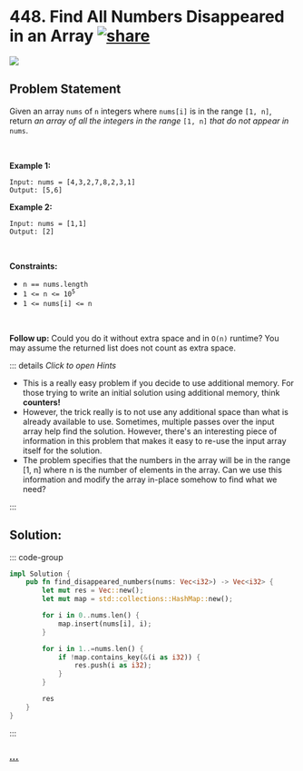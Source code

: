 # 448. Find All Numbers Disappeared in an Array [![share]](https://leetcode.com/problems/find-all-numbers-disappeared-in-an-array/)

![][easy]

## Problem Statement

<p>Given an array <code>nums</code> of <code>n</code> integers where <code>nums[i]</code> is in the range <code>[1, n]</code>, return <em>an array of all the integers in the range</em> <code>[1, n]</code> <em>that do not appear in</em> <code>nums</code>.</p>
<p> </p>
<p><strong class="example">Example 1:</strong></p>

```
Input: nums = [4,3,2,7,8,2,3,1]
Output: [5,6]
```

<p><strong class="example">Example 2:</strong></p>

```
Input: nums = [1,1]
Output: [2]
```

<p> </p>
<p><strong>Constraints:</strong></p>
<ul>
<li><code>n == nums.length</code></li>
<li><code>1 &lt;= n &lt;= 10<sup>5</sup></code></li>
<li><code>1 &lt;= nums[i] &lt;= n</code></li>
</ul>
<p> </p>
<p><strong>Follow up:</strong> Could you do it without extra space and in <code>O(n)</code> runtime? You may assume the returned list does not count as extra space.</p>

::: details _Click to open Hints_

- This is a really easy problem if you decide to use additional memory. For those trying to write an initial solution using additional memory, think <b>counters!</b>
- However, the trick really is to not use any additional space than what is already available to use. Sometimes, multiple passes over the input array help find the solution. However, there's an interesting piece of information in this problem that makes it easy to re-use the input array itself for the solution.
- The problem specifies that the numbers in the array will be in the range [1, n] where n is the number of elements in the array. Can we use this information and modify the array in-place somehow to find what we need?

:::

## Solution:

::: code-group

```rs [Rust]
impl Solution {
    pub fn find_disappeared_numbers(nums: Vec<i32>) -> Vec<i32> {
        let mut res = Vec::new();
        let mut map = std::collections::HashMap::new();

        for i in 0..nums.len() {
            map.insert(nums[i], i);
        }

        for i in 1..=nums.len() {
            if !map.contains_key(&(i as i32)) {
                res.push(i as i32);
            }
        }

        res
    }
}

```

:::

### [_..._](#)

```

```

<!----------------------------------{ link }--------------------------------->

[share]: https://graph.org/file/3ea5234dda646b71c574a.png
[easy]: https://img.shields.io/badge/Difficulty-Easy-bright.svg
[medium]: https://img.shields.io/badge/Difficulty-Medium-yellow.svg
[hard]: https://img.shields.io/badge/Difficulty-Hard-red.svg
